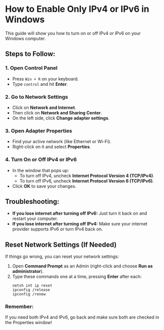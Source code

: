 # How to Enable Only IPv4 or IPv6 in Windows

This guide will show you how to turn on or off IPv4 or IPv6 on your Windows computer.

## Steps to Follow:

### 1. Open Control Panel
- Press `Win + R` on your keyboard.
- Type `control` and hit **Enter**.

### 2. Go to Network Settings
- Click on **Network and Internet**.
- Then click on **Network and Sharing Center**.
- On the left side, click **Change adapter settings**.

### 3. Open Adapter Properties
- Find your active network (like Ethernet or Wi-Fi).
- Right-click on it and select **Properties**.

### 4. Turn On or Off IPv4 or IPv6
- In the window that pops up:
  - To turn off IPv4, uncheck **Internet Protocol Version 4 (TCP/IPv4)**.
  - To turn off IPv6, uncheck **Internet Protocol Version 6 (TCP/IPv6)**.
- Click **OK** to save your changes.

## Troubleshooting:
- **If you lose internet after turning off IPv6:** Just turn it back on and restart your computer.
- **If you lose internet after turning off IPv4:** Make sure your internet provider supports IPv6 or turn IPv4 back on.

## Reset Network Settings (If Needed)
If things go wrong, you can reset your network settings:
1. Open **Command Prompt** as an Admin (right-click and choose **Run as administrator**).
2. Type these commands one at a time, pressing **Enter** after each:
   ```
   netsh int ip reset
   ipconfig /release
   ipconfig /renew
   ```

### Remember:
If you need both IPv4 and IPv6, go back and make sure both are checked in the Properties window!
